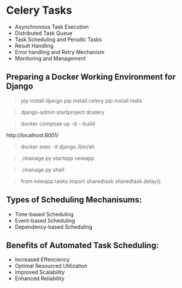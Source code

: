 # Celery Tasks

+ Asynchronous Task Execution
+ Distributed Task Queue
+ Task Scheduling and Perodic Tasks
+ Result Handling
+ Error handling and Retry Mechanism
+ Monitoring and Management

## Preparing a Docker Working Environment for Django

> pip install django
> pip install celery
> pip install redis

> django-admin startproject dcelery

> docker compose up -d --build


http://localhost:8001/



> docker exec -it django /bin/sh

> ./manage.py startapp newapp


> ./manage.py shell

> from newapp.tasks import sharedtask
> sharedtask.delay()







## Types of Scheduling Mechanisums:

+ Time-based Scheduling
+ Event-based Scheduling
+ Dependency-based Scheduling

## Benefits of Automated Task Scheduling:


+ Increased Effenciency
+ Optimal Resourced Utilization
+ Improved Scalability
+ Enhanced Reliability
